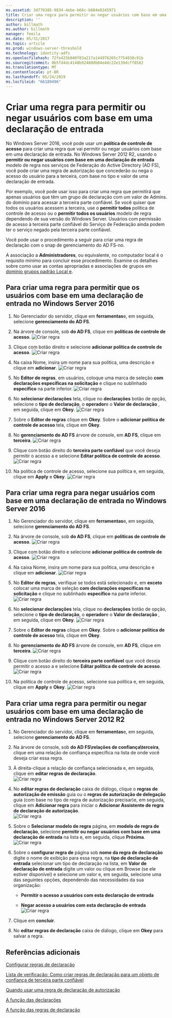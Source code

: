 ```yaml
---
ms.assetid: 3d770385-9834-4ebe-b66c-b684e0245971
title: Criar uma regra para permitir ou negar usuários com base em uma declaração de entrada
description: ''
author: billmath
ms.author: billmath
manager: femila
ms.date: 05/31/2017
ms.topic: article
ms.prod: windows-server-threshold
ms.technology: identity-adfs
ms.openlocfilehash: 72fe425b040f83a217a144976265c7754830c91b
ms.sourcegitcommit: 0b5fd4dc4148b92480db04e4dc22e139dcff8582
ms.translationtype: MT
ms.contentlocale: pt-BR
ms.lasthandoff: 05/24/2019
ms.locfileid: "66189496"
---
```

# <a name="create-a-rule-to-permit-or-deny-users-based-on-an-incoming-claim"></a>Criar uma regra para permitir ou negar usuários com base em uma declaração de entrada 


No Windows Server 2016, você pode usar um **política de controle de acesso** para criar uma regra que vai permitir ou negar usuários com base em uma declaração de entrada.  No Windows Server 2012 R2, usando o **permitir ou negar usuários com base em uma declaração de entrada** modelo de regra nos serviços de Federação do Active Directory \(AD FS\), você pode criar uma regra de autorização que concederão ou nega o acesso do usuário para a terceira, com base no tipo e valor de uma declaração de entrada. 

Por exemplo, você pode usar isso para criar uma regra que permitirá que apenas usuários que têm um grupo de declaração com um valor de Admins. do domínio para acessar a terceira parte confiável. Se você quiser que todos os usuários acessem a terceira, use o **permitir todos** política de controle de acesso ou o **permitir todos os usuários** modelo de regra dependendo de sua versão do Windows Server. Usuários com permissão de acesso à terceira parte confiável do Serviço de Federação ainda podem ter o serviço negado pela terceira parte confiável.  
  
Você pode usar o procedimento a seguir para criar uma regra de declaração com o snap de gerenciamento do AD FS\-no.  
  
A associação a **Administradores**, ou equivalente, no computador local é o requisito mínimo para concluir esse procedimento.  Examine os detalhes sobre como usar as contas apropriadas e associações de grupos em [domínio grupos padrão Local e](https://go.microsoft.com/fwlink/?LinkId=83477).  

## <a name="to-create-a-rule-to-permit-users-based-on-an-incoming-claim-on-windows-server-2016"></a>Para criar uma regra para permitir que os usuários com base em uma declaração de entrada no Windows Server 2016
 
1.  No Gerenciador do servidor, clique em **ferramentas**e, em seguida, selecione **gerenciamento do AD FS**.  
  
2.  Na árvore de console, sob **do AD FS**, clique em **políticas de controle de acesso**. 
![Criar regra](media/Create-a-Rule-to-Permit-or-Deny-Users-Based-on-an-Incoming-Claim/permitdeny3.PNG)

3. Clique com botão direito e selecione **adicionar política de controle de acesso**.
![Criar regra](media/Create-a-Rule-to-Permit-or-Deny-Users-Based-on-an-Incoming-Claim/permitdeny4.PNG)

4. Na caixa Nome, insira um nome para sua política, uma descrição e clique em **adicionar**.
![Criar regra](media/Create-a-Rule-to-Permit-or-Deny-Users-Based-on-an-Incoming-Claim/permitdeny5.PNG)

5. No **Editor de regras**, em usuários, coloque uma marca de seleção **com declarações específicas na solicitação** e clique no sublinhado **específico** na parte inferior.
![Criar regra](media/Create-a-Rule-to-Permit-or-Deny-Users-Based-on-an-Incoming-Claim/permitdeny6.PNG)

6. No **selecionar declarações** tela, clique no **declarações** botão de opção, selecione o **tipo de declaração**, o **operador**e o  **Valor de declaração** , em seguida, clique em **Okey**.
![Criar regra](media/Create-a-Rule-to-Permit-or-Deny-Users-Based-on-an-Incoming-Claim/permitdeny7.PNG)

7.  Sobre o **Editor de regras** clique em **Okey**.  Sobre o **adicionar política de controle de acesso** tela, clique em **Okey**.

8. No **gerenciamento do AD FS** árvore de console, em **AD FS**, clique em **terceira**. 
![Criar regra](media/Create-a-Rule-to-Pass-Through-or-Filter-an-Incoming-Claim/claimrule9.PNG)

9.  Clique com botão direito do **terceira parte confiável** que você deseja permitir o acesso a e selecione **Editar política de controle de acesso**.  
![Criar regra](media/Create-a-Rule-to-Permit-All-Users/permitall2.PNG)

10. Na política de controle de acesso, selecione sua política e, em seguida, clique em **Apply** e **Okey**.
![Criar regra](media/Create-a-Rule-to-Permit-or-Deny-Users-Based-on-an-Incoming-Claim/permitdeny8.PNG)

## <a name="to-create-a-rule-to-deny-users-based-on-an-incoming-claim-on-windows-server-2016"></a>Para criar uma regra para negar usuários com base em uma declaração de entrada no Windows Server 2016
 
1.  No Gerenciador do servidor, clique em **ferramentas**e, em seguida, selecione **gerenciamento do AD FS**.  
  
2.  Na árvore de console, sob **do AD FS**, clique em **políticas de controle de acesso**. 
![Criar regra](media/Create-a-Rule-to-Permit-or-Deny-Users-Based-on-an-Incoming-Claim/permitdeny3.PNG)

3. Clique com botão direito e selecione **adicionar política de controle de acesso**.
![Criar regra](media/Create-a-Rule-to-Permit-or-Deny-Users-Based-on-an-Incoming-Claim/permitdeny4.PNG)

4. Na caixa Nome, insira um nome para sua política, uma descrição e clique em **adicionar**.
![Criar regra](media/Create-a-Rule-to-Permit-or-Deny-Users-Based-on-an-Incoming-Claim/permitdeny9.PNG)

5. No **Editor de regras**, verifique se todos está selecionado e, em **exceto** colocar uma marca de seleção **com declarações específicas na solicitação** e clique no sublinhado  **específico** na parte inferior.
![Criar regra](media/Create-a-Rule-to-Permit-or-Deny-Users-Based-on-an-Incoming-Claim/permitdeny10.PNG)

6. No **selecionar declarações** tela, clique no **declarações** botão de opção, selecione o **tipo de declaração**, o **operador**e o  **Valor de declaração** , em seguida, clique em **Okey**.
![Criar regra](media/Create-a-Rule-to-Permit-or-Deny-Users-Based-on-an-Incoming-Claim/permitdeny11.PNG)

7.  Sobre o **Editor de regras** clique em **Okey**.  Sobre o **adicionar política de controle de acesso** tela, clique em **Okey**.

8. No **gerenciamento do AD FS** árvore de console, em **AD FS**, clique em **terceira**. 
![Criar regra](media/Create-a-Rule-to-Pass-Through-or-Filter-an-Incoming-Claim/claimrule9.PNG)

9.  Clique com botão direito do **terceira parte confiável** que você deseja permitir o acesso a e selecione **Editar política de controle de acesso**.  
![Criar regra](media/Create-a-Rule-to-Permit-All-Users/permitall2.PNG)

10. Na política de controle de acesso, selecione sua política e, em seguida, clique em **Apply** e **Okey**.
![Criar regra](media/Create-a-Rule-to-Permit-or-Deny-Users-Based-on-an-Incoming-Claim/permitdeny12.PNG)

  
## <a name="to-create-a-rule-to-permit-or-deny-users-based-on-an-incoming-claim-on-windows-server-2012-r2"></a>Para criar uma regra para permitir ou negar usuários com base em uma declaração de entrada no Windows Server 2012 R2
  
1.  No Gerenciador do servidor, clique em **ferramentas**e, em seguida, selecione **gerenciamento do AD FS**.    
  
2.  Na árvore de console, sob **do AD FS\\relações de confiança\\terceira**, clique em uma relação de confiança específica na lista de onde você deseja criar essa regra.  
  
3.  À direita\-clique a relação de confiança selecionada e, em seguida, clique em **editar regras de declaração**.  
![Criar regra](media/Create-a-Rule-to-Pass-Through-or-Filter-an-Incoming-Claim/claimrule6.PNG)   

4.  No **editar regras de declaração** caixa de diálogo, clique o **regras de autorização de emissão** guia ou o **regras de autorização de delegação** guia \(com base no tipo de regra de autorização precisar\)e, em seguida, clique em **Adicionar regra** para iniciar o **Adicionar Assistente de regra de declaração de autorização**.  
![Criar regra](media/Create-a-Rule-to-Permit-All-Users/permitall5.PNG)

5.  Sobre o **Selecionar modelo de regra** página, em **modelo de regra de declaração**, selecione **permitir ou negar usuários com base em uma declaração de entrada** na lista e, em seguida, clique  **Próxima**.  
![Criar regra](media/Create-a-Rule-to-Permit-or-Deny-Users-Based-on-an-Incoming-Claim/permitdeny1.PNG)

6.  Sobre o **configurar regra de** página sob **nome da regra de declaração** digite o nome de exibição para essa regra, na **tipo de declaração de entrada** selecionar um tipo de declaração na lista, em  **Valor de declaração de entrada** digite um valor ou clique em Browse \(se ele estiver disponível\) e selecione um valor e, em seguida, selecione uma das seguintes opções, dependendo das necessidades da sua organização:  
  
    -   **Permitir o acesso a usuários com esta declaração de entrada**  
  
    -   **Negar acesso a usuários com esta declaração de entrada**  
![Criar regra](media/Create-a-Rule-to-Permit-or-Deny-Users-Based-on-an-Incoming-Claim/permitdeny2.PNG)  
7.  Clique em **concluir**.  
  
8.  No **editar regras de declaração** caixa de diálogo, clique em **Okey** para salvar a regra.  

## <a name="additional-references"></a>Referências adicionais 
[Configurar regras de declaração](Configure-Claim-Rules.md)  
 
[Lista de verificação: Como criar regras de declaração para um objeto de confiança de terceira parte confiável](https://technet.microsoft.com/library/ee913578.aspx)  
  
[Quando usar uma regra de declaração de autorização](../../ad-fs/technical-reference/When-to-Use-an-Authorization-Claim-Rule.md)  

[A função das declarações](../../ad-fs/technical-reference/The-Role-of-Claims.md)  
  
[A função das regras de declaração](../../ad-fs/technical-reference/The-Role-of-Claim-Rules.md)  
